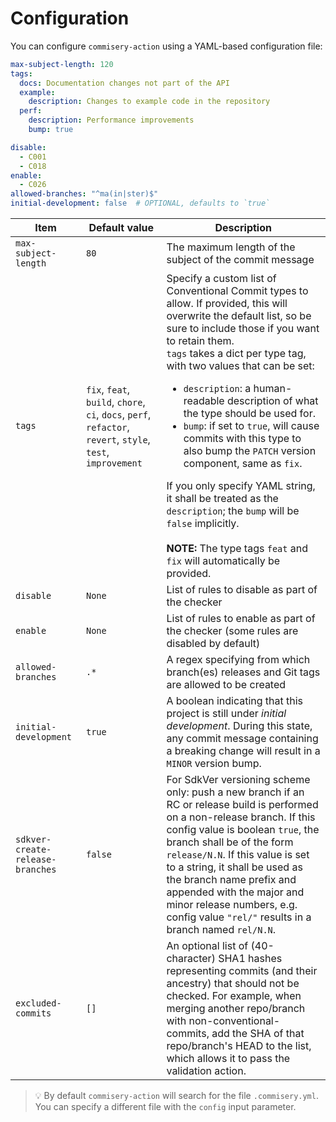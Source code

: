 # Configuration

You can configure `commisery-action` using a YAML-based configuration file:

```yaml
max-subject-length: 120
tags:
  docs: Documentation changes not part of the API
  example:
    description: Changes to example code in the repository
  perf:
    description: Performance improvements
    bump: true

disable:
  - C001
  - C018
enable:
  - C026
allowed-branches: "^ma(in|ster)$"
initial-development: false  # OPTIONAL, defaults to `true`
```

| Item | Default value |Description | 
| --- | --- | --- |
| `max-subject-length` | `80` | The maximum length of the subject of the commit message |
| `tags` | `fix`, `feat`, `build`, `chore`, `ci`, `docs`, `perf`, `refactor`, `revert`, `style`, `test`, `improvement` | Specify a custom list of Conventional Commit types to allow. If provided, this will overwrite the default list, so be sure to include those if you want to retain them.<br>`tags` takes a dict per type tag, with two values that can be set:<ul><li>`description`: a human-readable description of what the type should be used for.</li><li>`bump`: if set to `true`, will cause commits with this type to also bump the `PATCH` version component, same as `fix`.</li></ul>If you only specify YAML string, it shall be treated as the `description`; the `bump` will be `false` implicitly. <br><br>**NOTE:** The type tags `feat` and `fix` will automatically be provided. |
| `disable` | `None` | List of rules to disable as part of the checker |
| `enable` | `None` | List of rules to enable as part of the checker (some rules are disabled by default) |
| `allowed-branches` | `.*` | A regex specifying from which branch(es) releases and Git tags are allowed to be created |
| `initial-development` | `true` | A boolean indicating that this project is still under _initial development_. During this state, any commit message containing a breaking change will result in a `MINOR` version bump. |
| `sdkver-create-release-branches` | `false` | For SdkVer versioning scheme only: push a new branch if an RC or release build is performed on a non-release branch. If this config value is boolean `true`, the branch shall be of the form `release/N.N`. If this value is set to a string, it shall be used as the branch name prefix and appended with the major and minor release numbers, e.g. config value  `"rel/"` results in a branch named `rel/N.N`. |
| `excluded-commits` | `[]` | An optional list of (40-character) SHA1 hashes representing commits (and their ancestry) that should not be checked. For example, when merging another repo/branch with non-conventional-commits, add the SHA of that repo/branch's HEAD to the list, which allows it to pass the validation action. |

> :bulb: By default `commisery-action` will search for the file `.commisery.yml`. 
You can specify a different file with the `config` input parameter.
